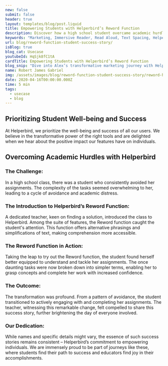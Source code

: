 ```yaml
---
new: false
submit: false
header: true
layout: templates/blog/post.liquid
title: Empowering Students with Helperbird’s Reword Function
description: Discover how a high school student overcame academic hurdles with the help of Helperbird's Reword function. Witness the transformation from avoidance to accomplishment.
keywords: "Marketing, Immersive Reader, Read Aloud, Text Spacing, Helperbird for Chrome, productivity tools, accessibility software"
url: blog/reword-function-student-success-story/
isBlog: true
blog_cat: Usecase
youtubeId: HqSjk8fC1tA
cardTitle: Empowering Students with Helperbird’s Reword Function
blog_snip: "Dive into Alex’s transformative marketing journey with Helperbird's Immersive Reader. Learn how the Read Aloud and Text Spacing features significantly eased his workload, enabling more efficient and effective campaign management."
name: Robert James Gabriel
img: /assets/images/blog/reword-function-student-success-story/reword-helperbird.png
date: 2020-04-16T00:00:00.000Z
time: 5 min
tags:
  - usecase
  - blog
---
```


## Prioritizing Student Well-being and Success

At Helperbird, we prioritize the well-being and success of all our users. We believe in the transformative power of the right tools and are delighted when we hear about the positive impact our features have on individuals.

## Overcoming Academic Hurdles with Helperbird

### The Challenge:

In a high school class, there was a student who consistently avoided her assignments. The complexity of the tasks seemed overwhelming to her, leading to a cycle of avoidance and academic distress.

### The Introduction to Helperbird’s Reword Function:

A dedicated teacher, keen on finding a solution, introduced the class to Helperbird. Among the suite of features, the Reword function caught the student's attention. This function offers alternative phrasings and simplifications of text, making comprehension more accessible.

### The Reword Function in Action:

Taking the leap to try out the Reword function, the student found herself better equipped to understand and tackle her assignments. The once daunting tasks were now broken down into simpler terms, enabling her to grasp concepts and complete her work with increased confidence.

### The Outcome:

The transformation was profound. From a pattern of avoidance, the student transitioned to actively engaging with and completing her assignments. The teacher, witnessing this remarkable change, felt compelled to share this success story, further brightening the day of everyone involved.

### Our Dedication:

While names and specific details might vary, the essence of such success stories remains consistent – Helperbird’s commitment to empowering individuals. We are immensely proud to be part of journeys like these, where students find their path to success and educators find joy in their accomplishments.